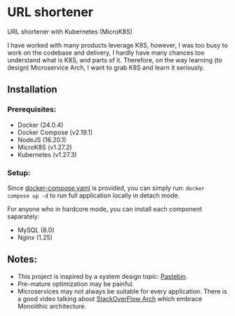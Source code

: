 # URL shortener
URL shortener with Kubernetes (MicroK8S)

I have worked with many products leverage K8S, however, I was too busy to work on the codebase and delivery, I hardly have many chances too understand what is K8S, and parts of it. Therefore, on the way learning (to design) Microservice Arch, I want to grab K8S and learn it seriously.
## Installation
### Prerequisites:
- Docker (24.0.4)
- Docker Compose (v2.19.1)
- NodeJS (16.20.1)
- MicroK8S (v1.27.2)
- Kubernetes (v1.27.3)
### Setup:
Since [docker-compose.yaml](https://github.com/HuyVQ18411c/simple-url-shortener/blob/develop/docker-compose.yaml) is provided, you can simply run: `docker compose up -d` to run full application locally in detach mode.

For anyone who in hardcore mode, you can install each component saparately:
- MySQL (8.0)
- Nginx (1.25)
## Notes:
- This project is inspired by a system design topic: [Pastebin](https://github.com/donnemartin/system-design-primer/tree/master/solutions/system_design/pastebin).
- Pre-mature optimization may be painful.
- Microservices may not always be suitable for every application. There is a good video talking about [StackOverFlow Arch](https://www.youtube.com/watch?v=fKc050dvNIE&ab_channel=ByteByteGo) which embrace Monolithic architecture.